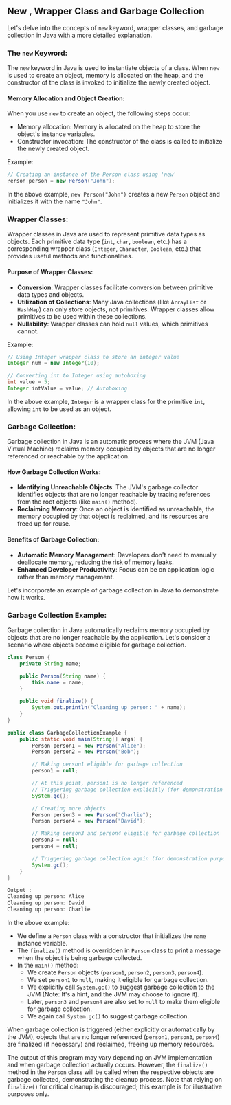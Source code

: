 ## New , Wrapper Class and Garbage Collection 

 Let's delve into the concepts of `new` keyword, wrapper classes, and garbage collection in Java with a more detailed explanation.

### The `new` Keyword:

The `new` keyword in Java is used to instantiate objects of a class. When `new` is used to create an object, memory is allocated on the heap, and the constructor of the class is invoked to initialize the newly created object.

#### Memory Allocation and Object Creation:

When you use `new` to create an object, the following steps occur:
- Memory allocation: Memory is allocated on the heap to store the object's instance variables.
- Constructor invocation: The constructor of the class is called to initialize the newly created object.

Example:
```java
// Creating an instance of the Person class using 'new'
Person person = new Person("John");
```

In the above example, `new Person("John")` creates a new `Person` object and initializes it with the name `"John"`.

### Wrapper Classes:

Wrapper classes in Java are used to represent primitive data types as objects. Each primitive data type (`int`, `char`, `boolean`, etc.) has a corresponding wrapper class (`Integer`, `Character`, `Boolean`, etc.) that provides useful methods and functionalities.

#### Purpose of Wrapper Classes:

- **Conversion**: Wrapper classes facilitate conversion between primitive data types and objects.
- **Utilization of Collections**: Many Java collections (like `ArrayList` or `HashMap`) can only store objects, not primitives. Wrapper classes allow primitives to be used within these collections.
- **Nullability**: Wrapper classes can hold `null` values, which primitives cannot.

Example:
```java
// Using Integer wrapper class to store an integer value
Integer num = new Integer(10);

// Converting int to Integer using autoboxing
int value = 5;
Integer intValue = value; // Autoboxing
```

In the above example, `Integer` is a wrapper class for the primitive `int`, allowing `int` to be used as an object.

### Garbage Collection:

Garbage collection in Java is an automatic process where the JVM (Java Virtual Machine) reclaims memory occupied by objects that are no longer referenced or reachable by the application.

#### How Garbage Collection Works:

- **Identifying Unreachable Objects**: The JVM's garbage collector identifies objects that are no longer reachable by tracing references from the root objects (like `main()` method).
- **Reclaiming Memory**: Once an object is identified as unreachable, the memory occupied by that object is reclaimed, and its resources are freed up for reuse.

#### Benefits of Garbage Collection:

- **Automatic Memory Management**: Developers don't need to manually deallocate memory, reducing the risk of memory leaks.
- **Enhanced Developer Productivity**: Focus can be on application logic rather than memory management.

 Let's incorporate an example of garbage collection in Java to demonstrate how it works.

### Garbage Collection Example:

Garbage collection in Java automatically reclaims memory occupied by objects that are no longer reachable by the application. Let's consider a scenario where objects become eligible for garbage collection.

```java
class Person {
    private String name;

    public Person(String name) {
        this.name = name;
    }

    public void finalize() {
        System.out.println("Cleaning up person: " + name);
    }
}

public class GarbageCollectionExample {
    public static void main(String[] args) {
        Person person1 = new Person("Alice");
        Person person2 = new Person("Bob");

        // Making person1 eligible for garbage collection
        person1 = null;

        // At this point, person1 is no longer referenced
        // Triggering garbage collection explicitly (for demonstration purposes)
        System.gc();

        // Creating more objects
        Person person3 = new Person("Charlie");
        Person person4 = new Person("David");

        // Making person3 and person4 eligible for garbage collection
        person3 = null;
        person4 = null;

        // Triggering garbage collection again (for demonstration purposes)
        System.gc();
    }
}

Output :
Cleaning up person: Alice
Cleaning up person: David
Cleaning up person: Charlie

```

In the above example:
- We define a `Person` class with a constructor that initializes the `name` instance variable.
- The `finalize()` method is overridden in `Person` class to print a message when the object is being garbage collected.
- In the `main()` method:
  - We create `Person` objects (`person1`, `person2`, `person3`, `person4`).
  - We set `person1` to `null`, making it eligible for garbage collection.
  - We explicitly call `System.gc()` to suggest garbage collection to the JVM (Note: It's a hint, and the JVM may choose to ignore it).
  - Later, `person3` and `person4` are also set to `null` to make them eligible for garbage collection.
  - We again call `System.gc()` to suggest garbage collection.

When garbage collection is triggered (either explicitly or automatically by the JVM), objects that are no longer referenced (`person1`, `person3`, `person4`) are finalized (if necessary) and reclaimed, freeing up memory resources.

The output of this program may vary depending on JVM implementation and when garbage collection actually occurs. However, the `finalize()` method in the `Person` class will be called when the respective objects are garbage collected, demonstrating the cleanup process. Note that relying on `finalize()` for critical cleanup is discouraged; this example is for illustrative purposes only.

